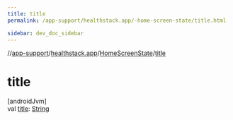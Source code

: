 ```yaml
---
title: title
permalink: /app-support/healthstack.app/-home-screen-state/title.html

sidebar: dev_doc_sidebar
---
```

//[app-support](../../../app-support.html)/[healthstack.app](../index.html)/[HomeScreenState](index.html)/[title](title.html)



# title



[androidJvm]\
val [title](title.html): [String](https://kotlinlang.org/api/latest/jvm/stdlib/kotlin/-string/index.html)





